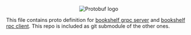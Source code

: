 <center>

![Protobuf logo](https://www.basyskom.de/wp-content/uploads/2020/04/protobuf_google_developer.png)
</center>


This file contains proto definition for [bookshelf grpc server]() and [bookshelf rpc client](). This repo is included as git submodule of the other ones. 